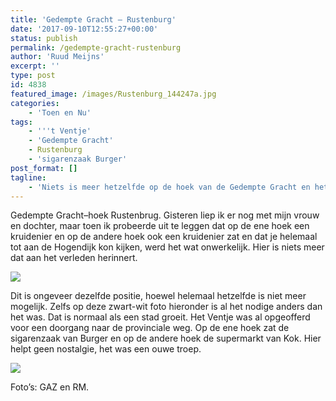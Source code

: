 ```yaml
---
title: 'Gedempte Gracht – Rustenburg'
date: '2017-09-10T12:55:27+00:00'
status: publish
permalink: /gedempte-gracht-rustenburg
author: 'Ruud Meijns'
excerpt: ''
type: post
id: 4838
featured_image: /images/Rustenburg_144247a.jpg
categories:
    - 'Toen en Nu'
tags:
    - '''t Ventje'
    - 'Gedempte Gracht'
    - Rustenburg
    - 'sigarenzaak Burger'
post_format: []
tagline:
    - 'Niets is meer hetzelfde op de hoek van de Gedempte Gracht en het Rustenburg.'
---
```

Gedempte Gracht–hoek Rustenbrug. Gisteren liep ik er nog met mijn vrouw en dochter, maar toen ik probeerde uit te leggen dat op de ene hoek een kruidenier en op de andere hoek ook een kruidenier zat en dat je helemaal tot aan de Hogendijk kon kijken, werd het wat onwerkelijk. Hier is niets meer dat aan het verleden herinnert.

![](/images/Rustenburg_144247.jpg)

Dit is ongeveer dezelfde positie, hoewel helemaal hetzelfde is niet meer mogelijk. Zelfs op deze zwart-wit foto hieronder is al het nodige anders dan het was. Dat is normaal als een stad groeit. Het Ventje was al opgeofferd voor een doorgang naar de provinciale weg. Op de ene hoek zat de sigarenzaak van Burger en op de andere hoek de supermarkt van Kok. Hier helpt geen nostalgie, het was een ouwe troep.

![](/images/Rustenburg-hoek-Ged.Gracht-1.jpg)

Foto’s: GAZ en RM.